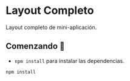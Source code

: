 # Layout Completo

Layout completo de mini-aplicación.

## Comenzando 🚀

- `npm install` para instalar las dependencias.

```
npm install
```
